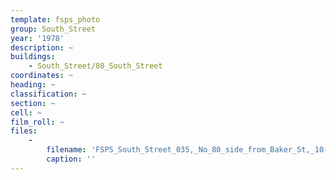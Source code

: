 ```yaml
---
template: fsps_photo
group: South_Street
year: '1978'
description: ~
buildings:
    - South_Street/80_South_Street
coordinates: ~
heading: ~
classification: ~
section: ~
cell: ~
film_roll: ~
files:
    -
        filename: 'FSPS_South_Street_035,_No_80_side_from_Baker_St,_10-1-E,_1978.png'
        caption: ''
---
```

